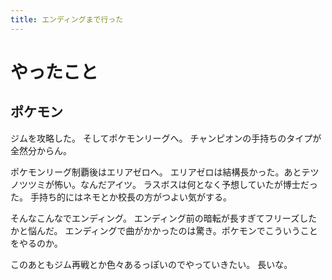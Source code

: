 ```yaml
---
title: エンディングまで行った
---
```


# やったこと

## ポケモン

ジムを攻略した。
そしてポケモンリーグへ。
チャンピオンの手持ちのタイプが全然分からん。

ポケモンリーグ制覇後はエリアゼロへ。
エリアゼロは結構長かった。あとテツノツツミが怖い。なんだアイツ。
ラスボスは何となく予想していたが博士だった。
手持ち的にはネモとか校長の方がつよい気がする。

そんなこんなでエンディング。
エンディング前の暗転が長すぎてフリーズしたかと悩んだ。
エンディングで曲がかかったのは驚き。ポケモンでこういうことをやるのか。

このあともジム再戦とか色々あるっぽいのでやっていきたい。
長いな。
